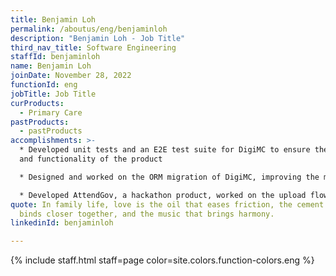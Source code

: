 ```yaml
---
title: Benjamin Loh
permalink: /aboutus/eng/benjaminloh
description: "Benjamin Loh - Job Title"
third_nav_title: Software Engineering
staffId: benjaminloh
name: Benjamin Loh
joinDate: November 28, 2022
functionId: eng
jobTitle: Job Title
curProducts:
  - Primary Care
pastProducts:
  - pastProducts
accomplishments: >-
  * Developed unit tests and an E2E test suite for DigiMC to ensure the quality
  and functionality of the product

  * Designed and worked on the ORM migration of DigiMC, improving the maintainability of the product

  * Developed AttendGov, a hackathon product, worked on the upload flow and DB structure. 
quote: In family life, love is the oil that eases friction, the cement that
  binds closer together, and the music that brings harmony.
linkedinId: benjaminloh

---
```


{% include staff.html staff=page color=site.colors.function-colors.eng %}
